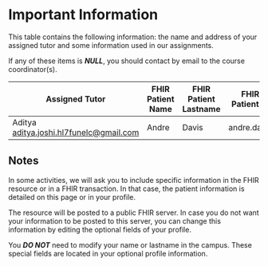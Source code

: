 # Important Information

This table contains the following information: the name and address of your assigned tutor and some information used in our assignments.

If any of these items is ***NULL***, you should contact by email to the course coordinator(s).

| Assigned Tutor | FHIR Patient Name | FHIR Patient Lastname | FHIR Patient ID |
|----------------|-------------------|-----------------------|-----------------|
| Aditya <br> aditya.joshi.hl7funelc@gmail.com | Andre | Davis | andre.davis |

## Notes

In some activities, we will ask you to include specific information in the FHIR resource or in a FHIR transaction. In that case, the patient information is detailed on this page or in your profile.

The resource will be posted to a public FHIR server. In case you do not want your information to be posted to this server, you can change this information by editing the optional fields of your profile.

You ***DO NOT*** need to modify your name or lastname in the campus. These special fields are located in your optional profile information.